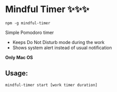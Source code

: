 # Mindful Timer ✨✨✨

`npm -g mindful-timer`

Simple Pomodoro timer 
- Keeps Do Not Disturb mode during the work
- Shows system alert instead of usual notification

**Only Mac OS**

## Usage: 
`mindful-timer start [work timer duration]`
